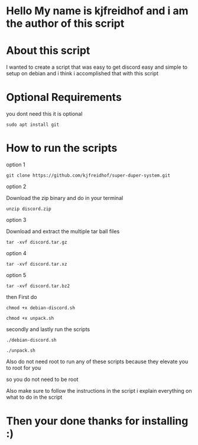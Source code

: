 # Hello My name is kjfreidhof and i am the author of this script 

# About this script 

I wanted to create a script that was easy to get discord easy and simple to setup on 
debian and i think i accomplished that with this script 


# Optional Requirements 

you dont need this it is optional  

```
sudo apt install git 
```

# How to run the scripts

option 1 

```
git clone https://github.com/kjfreidhof/super-duper-system.git
```

option 2

Download the zip binary and do in your terminal 

```
unzip discord.zip
```

option 3

Download and extract the multiple tar ball files 

```
tar -xvf discord.tar.gz
```

option 4

```
tar -xvf discord.tar.xz
```

option 5

```
tar -xvf discord.tar.bz2 
```
then First do 

```
chmod +x debian-discord.sh
```

```
chmod +x unpack.sh 
```
secondly and lastly run the scripts 

```
./debian-discord.sh
```

```
./unpack.sh 
```

Also do not need root to run any of these scripts because they elevate 
you to root for you 

so you do not need to be root 

Also make sure to follow the instructions in the script i explain everything on 
what to do in the script 

# Then your done thanks for installing :)

 





































